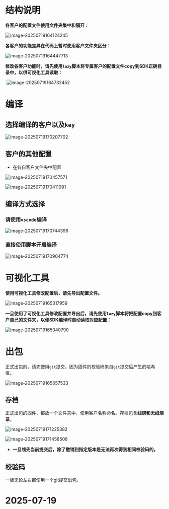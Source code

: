 # 结构说明

**各客户的配置文件使用文件夹集中和隔开：**

![image-20250719164124245](./新架构说明.assets/image-20250719164124245.png)

**各客户的功能差异在代码上暂时使用客户文件夹区分：**

![image-20250719164447713](./新架构说明.assets/image-20250719164447713.png)

**修改各客户功能时，请先使用`lazy`脚本将专属客户的配置文件copy到SDK正确目录中，以供可视化工具读取：**

​                                ![image-20250719164732452](./新架构说明.assets/image-20250719164732452.png) 

# 编译

## 选择编译的客户以及`key`

![image-20250719170207702](./新架构说明.assets/image-20250719170207702.png)

## 客户的其他配置

- 在各自客户文件夹中配置

![image-20250719170457571](./新架构说明.assets/image-20250719170457571.png)

![image-20250719170411091](./新架构说明.assets/image-20250719170411091.png)

## 编译方式选择

### 请使用`vscode`编译

![image-20250719170744396](./新架构说明.assets/image-20250719170744396.png)

### 直接使用脚本开启编译

![image-20250719170904774](./新架构说明.assets/image-20250719170904774.png)

# 可视化工具

**使用可视化工具修改配置后，请先导出配置文件。**

![image-20250719165317959](./新架构说明.assets/image-20250719165317959.png)

**一旦使用了可视化工具修改配置并导出后，请先使用`lazy`脚本将把配置copy到客户自己的文件夹，以便SDK编译时自动读取对应配置：**

![image-20250719165040790](./新架构说明.assets/image-20250719165040790.png)

# 出包

正式出包前，请先使用`git`提交。因为固件的校验码来自`git`提交后产生的哈希值。

![image-20250719165657533](./新架构说明.assets/image-20250719165657533.png)

## 存档

正式出包的固件，都放一个文件夹中，使用客户名称命名。存档包含**线烧和无线烧录**。

![image-20250719171225382](./新架构说明.assets/image-20250719171225382.png)

![image-20250719171458508](./新架构说明.assets/image-20250719171458508.png)

- **一旦领先当前提交后，除了撤销到指定版本是无法再次得到相同校验码的。**

## 校验码

一版无论左右都使用一个git提交出包。

# 2025-07-19